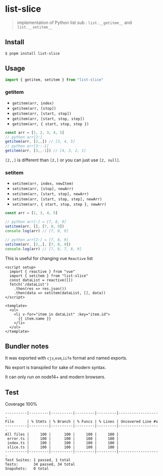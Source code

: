 # list-slice

> implementation of Python list sub : `list.__getitem__` and `list.__setitem__`


## Install

```
$ pnpm install list-slice
```

## Usage

```js
import { getitem, setitem } from "list-slice"
```

### getitem

- `getitem(arr, index)`
- `getitem(arr, [stop])`
- `getitem(arr, [start, stop])`
- `getitem(arr, [start, stop, step])`
- `getitem(arr, { start, stop, step })`

```js
const arr = [1, 2, 3, 4, 5]
// python arr[2:]
getitem(arr, [2,,]) // [3, 4, 5]
// python arr[3::-1]
getitem(arr, [3,,-1]) // [4, 3, 2, 1]
```
`[2,,]` is different than `[2,]` or you can just use `[2, null]`.


### setitem

- `setitem(arr, index, newItem)`
- `setitem(arr, [stop], newArr)`
- `setitem(arr, [start, stop], newArr)`
- `setitem(arr, [start, stop, step], newArr)`
- `setitem(arr, { start, stop, step }, newArr)`

```js
const arr = [1, 3, 4, 5]

// python arr[:] = [7, 8, 9]
setitem(arr, [], [7, 8, 9])
console.log(arr) // [7, 8, 9]

// python arr[2:] = [7, 8, 9]
setitem(arr, [2,,], [7, 8, 9])
console.log(arr) // [7, 8, 7, 8, 9]
```

This is useful for changing vue `Reactive` list

```vue
<script setup>
  import { reactive } from "vue"
  import { setitem } from "list-slice"
  const dataList = reactive([])
  fetch('/dataList')
    .then(res => res.json())
    .then(data => setitem(dataList, [], data))
</script>

<template>
  <ul>
    <li v-for="item in dataList" :key="item.id">
      {{ item.name }}
    </li>
  </ul>
</template>
```

## Bundler notes

It was exported with `cjs`,`esm`,`iife` format and named exports.

No export is transpiled for sake of modern syntax.

It can only run on node14+ and modern browsers.



## Test

Coverage 100%

```shell
----------|---------|----------|---------|---------|-------------------
File      | % Stmts | % Branch | % Funcs | % Lines | Uncovered Line #s
----------|---------|----------|---------|---------|-------------------
All files |     100 |      100 |     100 |     100 | 
 error.ts |     100 |      100 |     100 |     100 | 
 index.ts |     100 |      100 |     100 |     100 | 
 slice.ts |     100 |      100 |     100 |     100 | 
----------|---------|----------|---------|---------|-------------------
Test Suites: 1 passed, 1 total
Tests:       34 passed, 34 total
Snapshots:   0 total
```